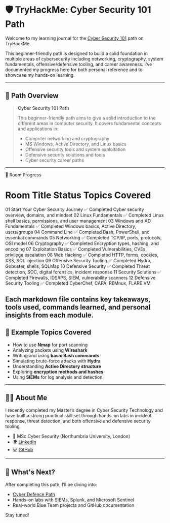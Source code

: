 # 🛡️ TryHackMe: Cyber Security 101 Path

Welcome to my learning journal for the [Cyber Security 101](https://tryhackme.com/path/outline/cybersecurity101) path on TryHackMe.

This beginner-friendly path is designed to build a solid foundation in multiple areas of cybersecurity including networking, cryptography, system fundamentals, offensive/defensive tooling, and career awareness. I've documented my progress here for both personal reference and to showcase my hands-on learning.

---

## 🧠 Path Overview

> **Cyber Security 101 Path**
>
> This beginner-friendly path aims to give a solid introduction to the different areas in computer security. It covers fundamental concepts and applications in:
>
> - Computer networking and cryptography  
> - MS Windows, Active Directory, and Linux basics  
> - Offensive security tools and system exploitation  
> - Defensive security solutions and tools  
> - Cyber security career paths

---

📁 Room Progress
#	Room Title	Status	Topics Covered
01	Start Your Cyber Security Journey	✅ Completed	Cyber security overview, domains, and mindset
02	Linux Fundamentals	✅ Completed	Linux shell basics, permissions, and user management
03	Windows and AD Fundamentals	✅ Completed	Windows basics, Active Directory, users/groups
04	Command Line	✅ Completed	Bash, PowerShell, and essential commands
05	Networking	✅ Completed	TCP/IP, ports, protocols, OSI model
06	Cryptography	✅ Completed	Encryption types, hashing, and encoding
07	Exploitation Basics	✅ Completed	Vulnerabilities, CVEs, privilege escalation
08	Web Hacking	✅ Completed	HTTP, forms, cookies, XSS, SQL injection
09	Offensive Security Tooling	✅ Completed	Hydra, Gobuster, shells, SQLMap
10	Defensive Security	✅ Completed	Threat detection, SOC, digital forensics, incident response
11	Security Solutions	✅ Completed	Firewalls, IDS/IPS, SIEM, vulnerability scanners
12	Defensive Security Tooling	✅ Completed	CyberChef, CAPA, REMnux, FLARE VM

Each markdown file contains key takeaways, tools used, commands learned, and personal insights from each module.
---

## 📸 Example Topics Covered

- How to use **Nmap** for port scanning  
- Analyzing packets using **Wireshark**  
- Writing and using **basic Bash commands**  
- Simulating brute-force attacks with **Hydra**  
- Understanding **Active Directory structure**  
- Exploring **encryption methods and hashes**  
- Using **SIEMs** for log analysis and detection

---

## 🧑‍💻 About Me

I recently completed my Master’s degree in Cyber Security Technology and have built a strong practical skill set through hands-on labs in incident response, threat detection, and both offensive and defensive security tooling.

- 💼 MSc Cyber Security (Northumbria University, London)
- 🌍 [LinkedIn](https://www.linkedin.com/in/urvashi-godumalani-043840113/)
- 💻 [GitHub](https://github.com/pyl0v3r)

---

## 🚀 What's Next?

After completing this path, I’ll be diving into:
- [Cyber Defence Path](https://tryhackme.com/path/outline/cyber-defence)
- Hands-on labs with SIEMs, Splunk, and Microsoft Sentinel
- Real-world Blue Team projects and GitHub documentation

Stay tuned!
